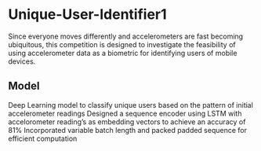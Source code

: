 # Unique-User-Identifier1

Since everyone moves differently and accelerometers are fast becoming ubiquitous, this competition is designed to investigate the feasibility of using accelerometer data as a biometric for identifying users of mobile devices.

## Model
Deep Learning model to classify unique users based on the pattern of initial accelerometer readings
Designed a sequence encoder using LSTM with accelorometer reading’s as embedding vectors to achieve an accuracy of 81%
Incorporated variable batch length and packed padded sequence for efficient computation
